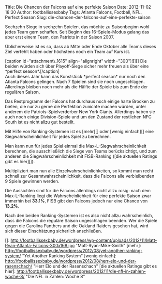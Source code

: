 Title: Die Chancen der Falcons auf eine perfekte Saison
Date: 2012-11-02 18:30
Author: footballissexbaby
Tags: Atlanta Falcons, Football, NFL, Perfect Season
Slug: die-chancen-der-falcons-auf-eine-perfekte-saison

Sechzehn Siege in sechzehn Spielen, das möchte zu Saisonbeginn wohl
jedes Team gern schaffen. Seit Beginn des 16-Spiele-Modus gelang das
aber erst einem Team, den Patriots in der Saison 2007.

Üblicherweise ist es so, dass ab Mitte oder Ende Oktober alle Teams
dieses Ziel verfehlt haben oder höchstens noch ein Team auf Kurs ist.

<div>
[caption id="attachment\_1615" align="alignright" width="300"]![][] Die
beiden würden sich über Playoff-Siege sicher mehr freuen als über eine
*perfect season*.[/caption]

</div>
Auch dieses Jahr kann das Kunststück *perfect season* nur noch den
Atlanta Falcons gelingen. Nach 7 Spielen sind sie noch ungeschlagen.
Allerdings bleiben noch mehr als die Hälfte der Spiele bis zum Ende der
regulären Saison.

Das Restprogramm der Falcons hat durchaus noch einige harte Brocken zu
bieten, die nur zu gerne die Perfektion zunichte machen würden, unter
anderem die Patriots-Spielverderber New York Giants. Allerdings haben
sie auch noch einige Division-Spiele und um den Zustand der restlichen
NFC South ist es nicht allzu gut bestellt.

Mit Hilfe von Ranking-Systemen ist es [mehr][] oder [wenig einfach][]
eine Siegwahrscheinlichkeit für jedes Spiel zu berechnen.

Man kann nun für jedes Spiel einmal die Max-L-Siegwahrscheinlichkeit
berechnen, die ausschließlich die Siege von Teams berücksichtigt, und
zum anderen die Siegwahrscheinlichkeit mit FISB-Ranking ([die aktuellen
Ratings gibt es hier][]).

Multipliziert man nun alle Einzelwahrscheinlichkeiten, so kommt man
recht schnell zur Gesamtwahrscheinlichkeit, dass die Falcons alle
verbleibenden 9 Spiele gewinnen werden.

Die Aussichten sind für die Falcons allerdings nicht allzu rosig: nach
dem Max-L-Ranking liegt die Wahrscheinlichkeit für eine perfekte Saison
zwar immerhin bei **33.1%**, FISB gibt den Falcons jedoch nur eine
Chance von **13.2%**.

Nach den beiden Ranking-Systemen ist es also nicht allzu wahrscheinlich,
dass die Falcons die reguläre Saison ungeschlagen beenden. Wer die
Spiele gegen die Carolina Panthers und die Oakland Raiders gesehen hat,
wird sich dieser Einschätzung sicherlich anschließen.

  []: http://footballissexbaby.de/wordpress/wp-content/uploads/2012/11/Matt-Ryan-Atlanta-Falcons-300x168.jpg
    "Matt-Ryan-Mike-Smith"
  [mehr]: http://footballissexbaby.de/wordpress/2012/08/yet-another-ranking-system/
    "Yet Another Ranking System"
  [wenig einfach]: http://footballissexbaby.de/wordpress/2012/08/herr-elo-und-der-rasenschach/
    "Herr Elo und der Rasenschach"
  [die aktuellen Ratings gibt es hier]: http://footballissexbaby.de/wordpress/2012/11/die-nfl-in-zahlen-woche-8/
    "Die NFL in Zahlen: Woche 8"
